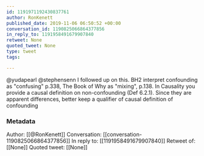 ```yaml
---
id: 1191971192430837761
author: RonKenett
published_date: 2019-11-06 06:50:52 +00:00
conversation_id: 1190825066864377856
in_reply_to: 1191958491679907840
retweet: None
quoted_tweet: None
type: tweet
tags:

---
```


@yudapearl @stephensenn I followed up on this. BH2 interpret confounding as "confusing" p.338, The Book of Why as "mixing", p.138. In Causality you provide a causal definition on non-confounding (Def 6.2.1). Since they are apparent differences, better keep a qualifier of causal definition of confounding

### Metadata

Author: [[@RonKenett]]
Conversation: [[conversation-1190825066864377856]]
In reply to: [[1191958491679907840]]
Retweet of: [[None]]
Quoted tweet: [[None]]
